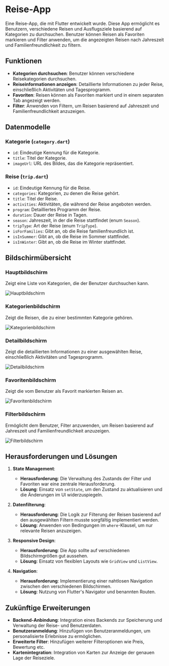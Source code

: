 # Reise-App

Eine Reise-App, die mit Flutter entwickelt wurde. Diese App ermöglicht es Benutzern, verschiedene Reisen und Ausflugsziele basierend auf Kategorien zu durchsuchen. Benutzer können Reisen als Favoriten markieren und Filter anwenden, um die angezeigten Reisen nach Jahreszeit und Familienfreundlichkeit zu filtern.

## Funktionen

- **Kategorien durchsuchen**: Benutzer können verschiedene Reisekategorien durchsuchen.
- **Reiseinformationen anzeigen**: Detaillierte Informationen zu jeder Reise, einschließlich Aktivitäten und Tagesprogramm.
- **Favoriten**: Reisen können als Favoriten markiert und in einem separaten Tab angezeigt werden.
- **Filter**: Anwenden von Filtern, um Reisen basierend auf Jahreszeit und Familienfreundlichkeit anzuzeigen.



## Datenmodelle

### Kategorie (`category.dart`)
- `id`: Eindeutige Kennung für die Kategorie.
- `title`: Titel der Kategorie.
- `imageUrl`: URL des Bildes, das die Kategorie repräsentiert.

### Reise (`trip.dart`)
- `id`: Eindeutige Kennung für die Reise.
- `categories`: Kategorien, zu denen die Reise gehört.
- `title`: Titel der Reise.
- `activities`: Aktivitäten, die während der Reise angeboten werden.
- `program`: Detailliertes Programm der Reise.
- `duration`: Dauer der Reise in Tagen.
- `season`: Jahreszeit, in der die Reise stattfindet (enum `Season`).
- `tripType`: Art der Reise (enum `TripType`).
- `isForFamilies`: Gibt an, ob die Reise familienfreundlich ist.
- `isInSummer`: Gibt an, ob die Reise im Sommer stattfindet.
- `isInWinter`: Gibt an, ob die Reise im Winter stattfindet.

## Bildschirmübersicht

### Hauptbildschirm
Zeigt eine Liste von Kategorien, die der Benutzer durchsuchen kann.

![Hauptbildschirm](screenshots/main_screen.png)

### Kategorienbildschirm
Zeigt die Reisen, die zu einer bestimmten Kategorie gehören.

![Kategorienbildschirm](screenshots/categories_screen.png)

### Detailbildschirm
Zeigt die detaillierten Informationen zu einer ausgewählten Reise, einschließlich Aktivitäten und Tagesprogramm.

![Detailbildschirm](screenshots/detail_screen.png)

### Favoritenbildschirm
Zeigt die vom Benutzer als Favorit markierten Reisen an.

![Favoritenbildschirm](screenshots/favorites_screen.png)

### Filterbildschirm
Ermöglicht dem Benutzer, Filter anzuwenden, um Reisen basierend auf Jahreszeit und Familienfreundlichkeit anzuzeigen.

![Filterbildschirm](screenshots/filters_screen.png)

## Herausforderungen und Lösungen

1. **State Management**:
   - **Herausforderung**: Die Verwaltung des Zustands der Filter und Favoriten war eine zentrale Herausforderung.
   - **Lösung**: Einsatz von `setState`, um den Zustand zu aktualisieren und die Änderungen im UI widerzuspiegeln.

2. **Datenfilterung**:
   - **Herausforderung**: Die Logik zur Filterung der Reisen basierend auf den ausgewählten Filtern musste sorgfältig implementiert werden.
   - **Lösung**: Anwenden von Bedingungen im `where`-Klausel, um nur relevante Reisen anzuzeigen.

3. **Responsive Design**:
   - **Herausforderung**: Die App sollte auf verschiedenen Bildschirmgrößen gut aussehen.
   - **Lösung**: Einsatz von flexiblen Layouts wie `GridView` und `ListView`.

4. **Navigation**:
   - **Herausforderung**: Implementierung einer nahtlosen Navigation zwischen den verschiedenen Bildschirmen.
   - **Lösung**: Nutzung von Flutter's Navigator und benannten Routen.

## Zukünftige Erweiterungen

- **Backend-Anbindung**: Integration eines Backends zur Speicherung und Verwaltung der Reise- und Benutzerdaten.
- **Benutzeranmeldung**: Hinzufügen von Benutzeranmeldungen, um personalisierte Erlebnisse zu ermöglichen.
- **Erweiterte Filter**: Hinzufügen weiterer Filteroptionen wie Preis, Bewertung etc.
- **Kartenintegration**: Integration von Karten zur Anzeige der genauen Lage der Reiseziele.


